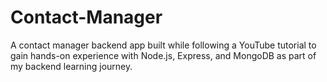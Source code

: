 # Contact-Manager
A contact manager backend app built while following a YouTube tutorial to gain hands-on experience with Node.js, Express, and MongoDB as part of my backend learning journey.

